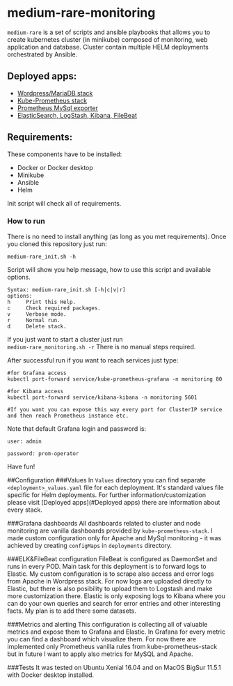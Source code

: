 # medium-rare-monitoring

`medium-rare` is a set of scripts and ansible playbooks that allows you to create kubernetes cluster (in minikube)
composed of monitoring, web application and database. Cluster contain multiple HELM deployments orchestrated by Ansible.

## Deployed apps:
- [Wordpress/MariaDB stack](https://bitnami.com/stack/wordpress/helm)
- [Kube-Prometheus stack](https://github.com/prometheus-community/helm-charts/tree/main/charts/kube-prometheus-stack)
- [Prometheus MySql exporter](https://github.com/helm/charts/tree/master/stable/prometheus-mysql-exporter)
- [ElasticSearch, LogStash, Kibana, FileBeat ](https://github.com/elastic/helm-charts)

## Requirements:
These components have to be installed:
- Docker or Docker desktop
- Minikube 
- Ansible
- Helm 

Init script will check all of requirements.

### How to run
There is no need to install anything (as long as you met requirements). 
Once you cloned this repository just run:

`medium-rare_init.sh -h`

Script will show you help message, how to use this script and available options.
```
Syntax: medium-rare_init.sh [-h|c|v|r]
options:
h     Print this Help.
c     Check required packages.
v     Verbose mode.
r     Normal run.
d     Delete stack.
```
If you just want to start a cluster just run  
`medium-rare_monitoring.sh -r`
There is no manual steps required. 

After successful run if you want to reach services just type:
```buildoutcfg
#for Grafana access
kubectl port-forward service/kube-prometheus-grafana -n monitoring 80

#for Kibana access
kubectl port-forward service/kibana-kibana -n monitoring 5601

#If you want you can expose this way every port for ClusterIP service and then reach Prometheus instance etc.
```
Note that default Grafana login and password is:

`user: admin`

`password: prom-operator`

Have fun!

##Configuration
###Values
In `Values` directory you can find separate `<deployment>_values.yaml` file for each deployment. It's standard values
file specific for Helm deployments. For further information/customization please visit [Deployed apps](#Deployed apps)
there are information about every stack.

###Grafana dashboards
All dashboards related to cluster and node monitoring are vanilla dashboards provided by `kube-prometheus-stack`. I made
custom configuration only for Apache and MySql monitoring - it was achieved by creating `configMaps` in `deployments` 
directory.

###ELK&FileBeat configuration
FileBeat is configured as DaemonSet and runs in every POD. Main task for this deployment is to forward logs to Elastic. 
My custom configuration is to scrape also access and error logs from Apache in Wordpress stack. For now logs are uploaded
directly to Elastic, but there is also posibility to upload them to Logstash and make more customization there. Elastic
is only exposing logs to Kibana where you can do your own queries and search for error entries and other interesting facts.
My plan is to add there some datasets.

###Metrics and alerting
This configuration is collecting all of valuable metrics and expose them to Grafana and Elastic. In Grafana for every 
metric you can find a dashboard which visualize them. For now there are implemented only Prometheus vanilla rules from 
kube-prometheus-stack but in future I want to apply also metrics for MySQL and Apache.

###Tests
It was tested on Ubuntu Xenial 16.04 and on MacOS BigSur 11.5.1 with Docker desktop installed.